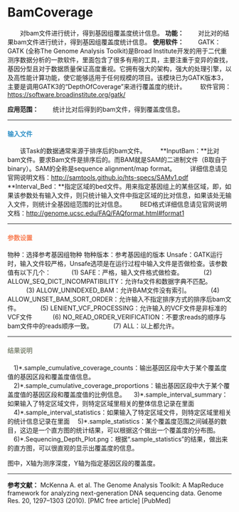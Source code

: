 # BamCoverage
　　对bam文件进行统计，得到基因组覆盖度统计信息。
**功能：**
　　对比对的结果bam文件进行统计，得到基因组覆盖度统计信息。
**使用软件：**
　　GATK：GATK (全称The Genome Analysis Toolkit)是Broad Institute开发的用于二代重测序数据分析的一款软件，里面包含了很多有用的工具，主要注重于变异的查找，基因分型且对于数据质量保证高度重视。它拥有强大的架构，强大的处理引擎，以及高性能计算功能，使它能够适用于任何规模的项目。该模块已为GATK版本3，主要是调用GATK3的“DepthOfCoverage”来进行覆盖度的统计。
　　软件官网：https://software.broadinstitute.org/gatk/ 

**应用范围：**
　　统计比对后得到的bam文件，得到覆盖度信息。
***
#### **<i class="glyphicon glyphicon-log-in" aria-hidden="true" style="color:#3090C7"></i><span style="color:#3090C7"> 输入文件**
　　该Task的数据通常来源于排序后的bam文件。
　　**InputBam：**比对bam文件。要求Bam文件是排序后的。而BAM就是SAM的二进制文件（B取自于binary）。SAM的全称是sequence alignment/map format。
　　详细信息请见官网说明文档：http://samtools.github.io/hts-specs/SAMv1.pdf
　　**Interval_Bed：**指定区域的bed文件。用来指定基因组上的某些区域，即，如果该参数处有输入文件，则只统计输入文件中指定区域的比对信息，如果该处无输入文件，则统计全基因组范围的比对信息。
　　BED格式详细信息请见官网说明文档：http://genome.ucsc.edu/FAQ/FAQformat.html#format1

***
#### **<i class="fa fa-cog" aria-hidden="true" style="color:#F88158"></i> <span style="color:#F88158">参数设置**
<label id='species'>物种：</label>选择参考基因组物种
<label id='speciesVersion'>物种版本：</label>参考基因组的版本
<label id='unsafe'>Unsafe：</label>GATK运行时，输入文件较严格，Unsafe选项是在运行过程中输入文件是否做检查。该参数值有以下几个：
　　　(1) SAFE：严格，输入文件格式做检查。
　　　(2) ALLOW_SEQ_DICT_INCOMPATIBILITY：允许fa文件和数据字典不匹配。
　　　(3) ALLOW_UNINDEXED_BAM：允许BAM文件没有索引。
　　　(4) ALLOW_UNSET_BAM_SORT_ORDER：允许输入不指定排序方式的排序后bam文件。
　　　(5) LENIENT_VCF_PROCESSING：允许输入的VCF文件是非标准的VCF文件
　　　(6) NO_READ_ORDER_VERIFICATION：不要求reads的顺序与bam文件中的reads顺序一致。
　　　(7) ALL：以上都允许。

***
#### **<i class="fa fa-file-text" aria-hidden="true" style="color:#848b79"></i><span style="color:#848b79"> 结果说明**
　1)\*.sample_cumulative_coverage_counts：输出基因区段中大于某个覆盖度值的基因区段和覆盖度值信息。
　2)\*.sample_cumulative_coverage_proportions：输出基因区段中大于某个覆盖度值的基因区段和覆盖度值的比例信息。
　3)\*.sample_interval_summary：如果输入了特定区域文件，则特定区域里相关的整体信息记录在里面
　4)\*.sample_interval_statistics：如果输入了特定区域文件，则特定区域里相关的统计信息记录在里面
　5)\*.sample_statistics：某个覆盖度范围之间碱基的数目，这边是一个直方图的统计结果，可以根据这个做出一个覆盖度的分布图。
　6)\*.Sequencing_Depth_Plot.png：根据“.sample_statistics”的结果，做出来的直方图，可以很直观的显示出覆盖度的信息。
<div style="text-align:center"><img data-src="1.png" width="400px" ></img></div>
图中，X轴为测序深度，Y轴为指定基因区段的覆盖度。

***

**参考文献：**
McKenna A. et al. The Genome Analysis Toolkit: A MapReduce framework for analyzing next-generation DNA sequencing data. Genome Res. 20, 1297–1303 (2010). [PMC free article] [PubMed]
